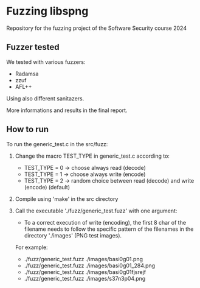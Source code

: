 # Fuzzing libspng
Repository for the fuzzing project of the Software Security course 2024

## Fuzzer tested

We tested with various fuzzers:
- Radamsa
- zzuf
- AFL++

Using also different sanitazers.

More informations and results in the final report. 

## How to run

To run the generic_test.c in the src/fuzz:
1. Change the macro TEST_TYPE in generic_test.c according to:
    - TEST_TYPE = 0 -> choose always read (decode)
    - TEST_TYPE = 1 -> choose always write (encode)
    - TEST_TYPE = 2 -> random choice between read (decode) and write (encode) (default)
2. Compile using 'make' in the src directory
3. Call the executable './fuzz/generic_test.fuzz' with one argument:
    - To a correct execution of write (encoding), the first 8 char of the filename needs to follow the specific pattern of the filenames in the directory './images' (PNG test images).

    For example:
   - ./fuzz/generic_test.fuzz ./images/basi0g01.png
   - ./fuzz/generic_test.fuzz ./images/basi0g01_284.png
   - ./fuzz/generic_test.fuzz ./images/basi0g01fjsrejf
   - ./fuzz/generic_test.fuzz ./images/s37n3p04.png
  
